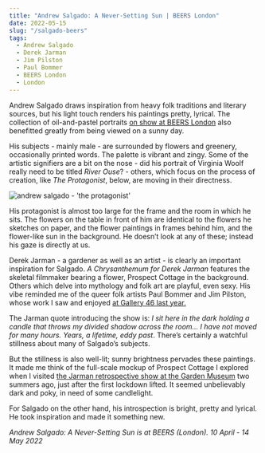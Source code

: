 ```yaml
---
title: "Andrew Salgado: A Never-Setting Sun | BEERS London"
date: 2022-05-15
slug: "/salgado-beers"
tags:
  - Andrew Salgado
  - Derek Jarman
  - Jim Pilston
  - Paul Bommer
  - BEERS London
  - London
---
```


Andrew Salgado draws inspiration from heavy folk traditions and literary sources, but his light touch renders his paintings pretty, lyrical. The collection of oil-and-pastel portraits [on show at BEERS London](https://beerslondon.com/exhibitions/aneversettingsun/) also benefitted greatly from being viewed on a sunny day.

His subjects - mainly male - are surrounded by flowers and greenery, occasionally printed words. The palette is vibrant and zingy. Some of the artistic signifiers are a bit on the nose - did his portrait of Virginia Woolf really need to be titled *River Ouse*? - others, which focus on the process of creation, like *The Protagonist*, below, are moving in their directness.

![andrew salgado - 'the protagonist'](/salgado-beers-1.jpeg)

His protagonist is almost too large for the frame and the room in which he sits. The flowers on the table in front of him are identical to the flowers he sketches on paper, and the flower paintings in frames behind him, and the flower-like sun in the background. He doesn’t look at any of these; instead his gaze is directly at us.

Derek Jarman - a gardener as well as an artist - is clearly an important inspiration for Salgado. *A Chrysanthemum for Derek Jarman* features the skeletal filmmaker bearing a flower, Prospect Cottage in the background. Others which delve into mythology and folk art are playful, even sexy. His vibe reminded me of the queer folk artists Paul Bommer and Jim Pilston, whose work I saw and enjoyed [at Gallery 46 last year.](/queer-46)

The Jarman quote introducing the show is: *I sit here in the dark holding a candle that throws my divided shadow across the room… I have not moved for many hours. Years, a lifetime, eddy past*. There’s certainly a watchful stillness about many of Salgado’s subjects.

But the stillness is also well-lit; sunny brightness pervades these paintings. It made me think of the full-scale mockup of Prospect Cottage I explored when I visited [the Jarman retrospective show at the Garden Museum](/jarman-garden) two summers ago, just after the first lockdown lifted. It seemed unbelievably dark and poky, in need of some candlelight.

For Salgado on the other hand, his introspection is bright, pretty and lyrical. He took inspiration and made it something new.

*Andrew Salgado: A Never-Setting Sun is at BEERS (London). 10 April - 14 May 2022*
